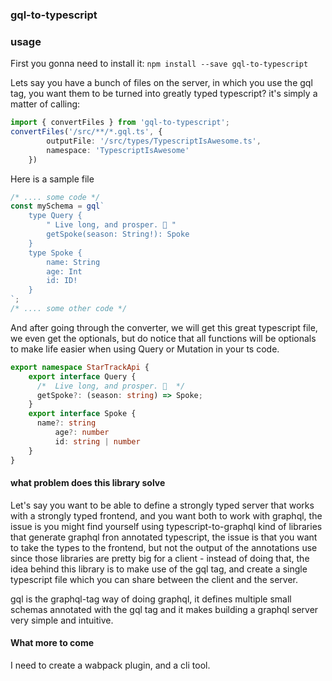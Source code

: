 ### gql-to-typescript

### usage

First you gonna need to install it: `npm install --save gql-to-typescript`

Lets say you have a bunch of files on the server, in which you use the gql tag, you want them to be turned into greatly typed typescript? it's simply a matter of calling:

```typescript
import { convertFiles } from 'gql-to-typescript';
convertFiles('/src/**/*.gql.ts', {
        outputFile: '/src/types/TypescriptIsAwesome.ts',
        namespace: 'TypescriptIsAwesome'
    })
```

Here is a sample file
```typescript
/* .... some code */
const mySchema = gql`
    type Query {
        " Live long, and prosper. 🖖 "
        getSpoke(season: String!): Spoke
    }
    type Spoke {
        name: String
        age: Int
        id: ID!
    }
`;
/* .... some other code */
```
And after going through the converter, we will get this great typescript file, we even get the optionals, but do notice that all functions will be optionals to make life easier when using Query or Mutation in your ts code.

```typescript
export namespace StarTrackApi {
	export interface Query {
	  /*  Live long, and prosper. 🖖  */
	  getSpoke?: (season: string) => Spoke;
	}
	export interface Spoke {
	  name?: string
          age?: number
          id: string | number
	}
}
```

#### what problem does this library solve

Let's say you want to be able to define a strongly typed server that works with a strongly typed frontend, and you want both to work with graphql, the issue is you might find yourself using typescript-to-graphql kind of libraries that generate graphql fron annotated typescript, the issue is that you want to take the types to the frontend, but not the output of the annotations use since those libraries are pretty big for a client - instead of doing that, the idea behind this library is to make use of the gql tag, and create a single typescript file which you can share between the client and the server.

gql is the graphql-tag way of doing graphql, it defines multiple small schemas annotated with the gql tag and it makes building a graphql server very simple and intuitive.

#### What more to come
I need to create a wabpack plugin, and a cli tool.
